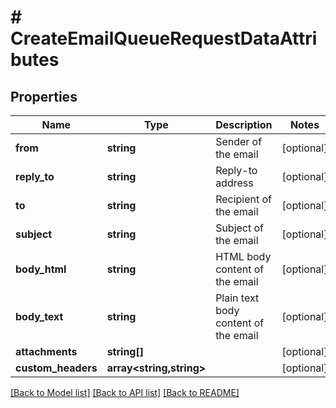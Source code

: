 # # CreateEmailQueueRequestDataAttributes

## Properties

Name | Type | Description | Notes
------------ | ------------- | ------------- | -------------
**from** | **string** | Sender of the email | [optional]
**reply_to** | **string** | Reply-to address | [optional]
**to** | **string** | Recipient of the email | [optional]
**subject** | **string** | Subject of the email | [optional]
**body_html** | **string** | HTML body content of the email | [optional]
**body_text** | **string** | Plain text body content of the email | [optional]
**attachments** | **string[]** |  | [optional]
**custom_headers** | **array<string,string>** |  | [optional]

[[Back to Model list]](../../README.md#models) [[Back to API list]](../../README.md#endpoints) [[Back to README]](../../README.md)
